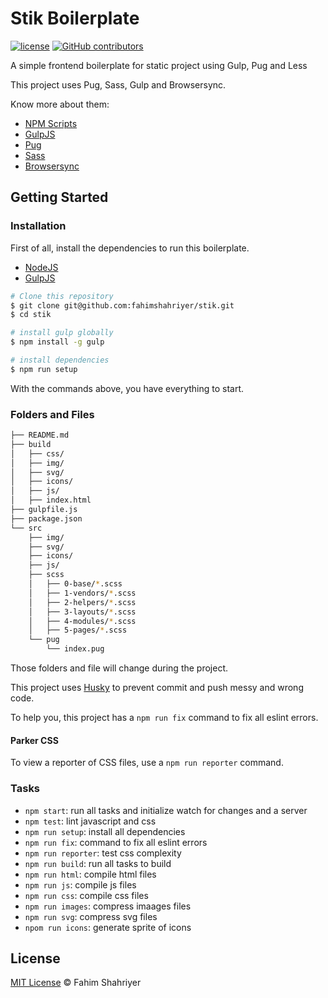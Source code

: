 # Stik Boilerplate

[![license](https://img.shields.io/github/license/fahimshahriyer/stik.svg)](./license.md)
[![GitHub contributors](https://img.shields.io/github/contributors/fahimshahriyer/stik.svg)](https://github.com/fahimshahriyer/stik/graphs/contributors)

A simple frontend boilerplate for static project using Gulp, Pug and Less

This project uses Pug, Sass, Gulp and Browsersync.

Know more about them:
- [NPM Scripts](https://docs.npmjs.com/misc/scripts)
- [GulpJS](http://gulpjs.com/)
- [Pug](https://github.com/pugjs/pug)
- [Sass](http://sass-lang.com/)
- [Browsersync](https://www.browsersync.io/)


## Getting Started

### Installation

First of all, install the dependencies to run this boilerplate.

- [NodeJS](http://nodejs.org/)
- [GulpJS](http://gulpjs.com/)


```sh
# Clone this repository
$ git clone git@github.com:fahimshahriyer/stik.git
$ cd stik

# install gulp globally
$ npm install -g gulp

# install dependencies
$ npm run setup

```

With the commands above, you have everything to start.

### Folders and Files

```sh
├── README.md
├── build
│   ├── css/
│   ├── img/
│   ├── svg/
│   ├── icons/
│   ├── js/
│   ├── index.html
├── gulpfile.js
├── package.json
└── src
    ├── img/
    ├── svg/
    ├── icons/
    ├── js/
    ├── scss
    │   ├── 0-base/*.scss
    │   ├── 1-vendors/*.scss
    │   ├── 2-helpers/*.scss
    │   ├── 3-layouts/*.scss
    │   ├── 4-modules/*.scss
    │   ├── 5-pages/*.scss
    └── pug
        └── index.pug
```

Those folders and file will change during the project.

This project uses [Husky](https://github.com/typicode/husky) to prevent commit and push messy and wrong code.

To help you, this project has a `npm run fix` command to fix all eslint errors.


#### Parker CSS

To view a reporter of CSS files, use a `npm run reporter` command.


### Tasks

- `npm start`: run all tasks and initialize watch for changes and a server
- `npm test`: lint javascript and css
- `npm run setup`: install all dependencies
- `npm run fix`: command to fix all eslint errors
- `npm run reporter`: test css complexity
- `npm run build`: run all tasks to build
- `npm run html`: compile html files
- `npm run js`: compile js files
- `npm run css`: compile css files
- `npm run images`: compress imaages files
- `npm run svg`: compress svg files
- `npom run icons`: generate sprite of icons


## License

[MIT License](https://mit-license.org/) © Fahim Shahriyer
